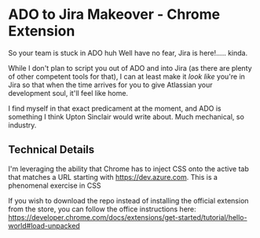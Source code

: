 # ADO to Jira Makeover - Chrome Extension

So your team is stuck in ADO huh
Well have no fear, Jira is here!..... kinda.

While I don't plan to script you out of ADO and into Jira (as there are plenty of other competent tools for that), I can at least make it *look like* you're in Jira so that when the time arrives for you to give Atlassian your development soul, it'll feel like home.

I find myself in that exact predicament at the moment, and ADO is something I think Upton Sinclair would write about. Much mechanical, so industry.

## Technical Details

I'm leveraging the ability that Chrome has to inject CSS onto the active tab that matches a URL starting with <https://dev.azure.com>. This is a phenomenal exercise in CSS

If you wish to download the repo instead of installing the official extension from the store, you can follow the office instructions here: <https://developer.chrome.com/docs/extensions/get-started/tutorial/hello-world#load-unpacked>

